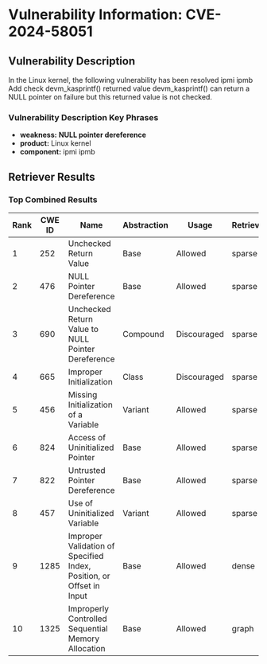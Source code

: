 # Vulnerability Information: CVE-2024-58051

## Vulnerability Description
In the Linux kernel, the following vulnerability has been resolved ipmi ipmb Add check devm_kasprintf() returned value devm_kasprintf() can return a NULL pointer on failure but this returned value is not checked.

### Vulnerability Description Key Phrases
- **weakness:** **NULL pointer dereference**
- **product:** Linux kernel
- **component:** ipmi ipmb

## Retriever Results

### Top Combined Results

| Rank | CWE ID | Name | Abstraction | Usage  | Retrievers | Individual Scores |
|------|--------|------|-------------|-------|------------|-------------------|
| 1 | 252 | Unchecked Return Value | Base | Allowed | sparse | 0.238 |
| 2 | 476 | NULL Pointer Dereference | Base | Allowed | sparse | 0.226 |
| 3 | 690 | Unchecked Return Value to NULL Pointer Dereference | Compound | Discouraged | sparse | 0.213 |
| 4 | 665 | Improper Initialization | Class | Discouraged | sparse | 0.198 |
| 5 | 456 | Missing Initialization of a Variable | Variant | Allowed | sparse | 0.188 |
| 6 | 824 | Access of Uninitialized Pointer | Base | Allowed | sparse | 0.184 |
| 7 | 822 | Untrusted Pointer Dereference | Base | Allowed | sparse | 0.184 |
| 8 | 457 | Use of Uninitialized Variable | Variant | Allowed | sparse | 0.177 |
| 9 | 1285 | Improper Validation of Specified Index, Position, or Offset in Input | Base | Allowed | dense | 0.515 |
| 10 | 1325 | Improperly Controlled Sequential Memory Allocation | Base | Allowed | graph | 0.003 |

